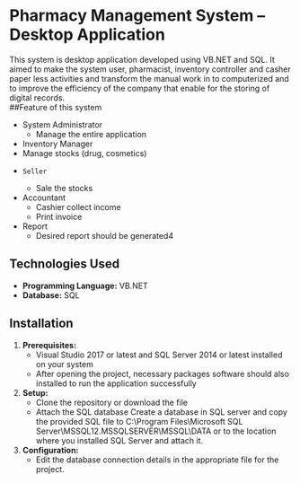 # Pharmacy Management System – Desktop Application 
This system is desktop application developed using VB.NET and SQL.  It aimed to make the system user, pharmacist, inventory controller and casher paper less activities and transform the manual work in to computerized and to improve the efficiency of the company that enable for the storing of digital records.    
##Feature of this system
*  System Administrator
   * Manage the entire application
*   Inventory Manager
   * Manage stocks (drug, cosmetics) 
*     Seller
    * Sale the stocks 
*   Accountant
    * Cashier collect income
     * Print invoice
*  Report
    * Desired report should be generated4
  
## Technologies Used
*   **Programming Language:**  VB.NET
*   **Database:**  SQL 
## Installation
1.  **Prerequisites:**
    * Visual Studio 2017 or latest and SQL Server 2014 or latest installed on your system
    * After opening the project, necessary packages software should also installed to run the application successfully 
2.  **Setup:**
    *   Clone the repository or download the file 
    *   Attach the SQL database 
Create a database in SQL server and copy the provided SQL file to C:\Program Files\Microsoft SQL Server\MSSQL12.MSSQLSERVER\MSSQL\DATA or  to the location where you installed SQL Server and attach it.
3.  **Configuration:**
    *   Edit the database connection details in the appropriate file for the project. 

